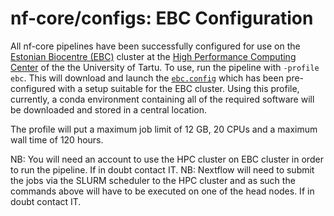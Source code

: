 # nf-core/configs: EBC Configuration
All nf-core pipelines have been successfully configured for use on the [Estonian Biocentre (EBC)](https://genomics.ut.ee/en/about-us/estonian-biocentre) cluster at the [High Performance Computing Center](https://hpc.ut.ee/en) of the the University of Tartu.
To use, run the pipeline with `-profile ebc`. This will download and launch the [`ebc.config`](../conf/ebc.config) which has been pre-configured with a setup suitable for the EBC cluster. Using this profile, currently, a conda environment containing all of the required software will be downloaded and stored in a central location.

The profile will put a maximum job limit of 12 GB, 20 CPUs and a maximum wall time of 120 hours.

NB: You will need an account to use the HPC cluster on EBC cluster in order to run the pipeline. If in doubt contact IT.
NB: Nextflow will need to submit the jobs via the SLURM scheduler to the HPC cluster and as such the commands above will have to be executed on one of the head nodes. If in doubt contact IT.
